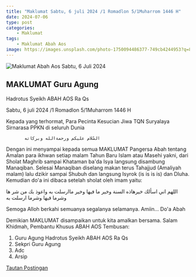```yaml
---
title: "Maklumat Sabtu, 6 juli 2024 /1 Romadlon 5/1Muharrom 1446 H"
date: 2024-07-06
type: post
categories: 
    - Maklumat
tags:
    - Maklumat Abah Aos
image: https://images.unsplash.com/photo-1750094486377-749cb4244953?q=80&w=480&auto=format&fit=crop&ixlib=rb-4.1.0&ixid=M3wxMjA3fDB8MHxwaG90by1wYWdlfHx8fGVufDB8fHx8fA%3D%3D
---
```


![Maklumat Abah Aos Sabtu, 6 Juli 2024](https://scontent.xx.fbcdn.net/v/t39.30808-6/450108358_793003596370027_8296106331287240002_n.jpg?stp=dst-jpg_p417x417&_nc_cat=110&ccb=1-7&_nc_sid=e21142&_nc_ohc=ol7cExtTxpcQ7kNvgGoEdPV&_nc_ht=scontent.xx&edm=AN6CN6oEAAAA&oh=00_AYByZL-2KTjdV2kBEbvhp7xYbHs7AqE9JZRvfQTb9uNZvw&oe=668F0684)
## MAKLUMAT Guru Agung

Hadrotus Syeikh ABAH AOS Ra Qs

Sabtu, 6 juli 2024 /1 Romadlon 5/1Muharrom 1446 H

Kepada yang terhormat,
Para Pecinta Kesucian Jiwa TQN Suryalaya Sirnarasa PPKN di seluruh Dunia

           السّلام عليكم ورحمةالله وبركاته

Dengan ini menyampai kepada semua MAKLUMAT Pangersa Abah tentang Amalan para ikhwan setiap malam Tahun Baru Islam atau Masehi yakni, dari Sholat Maghrib sampai Khataman ba'da Isya langsung disambung Manaqiban. Selesai Manaqiban diselang makan terus Tahajjud (Amaliyah malam) lalu dzikir sampai Shubuh dan langsung  Isyrok (is is is is) dan Dluha. Kemudian do'a ini dibaca setelah sholat oleh imam yaitu:

اللهم اني اسألك خيرهاذه السنة وخير ما فيها وخير ماارسلت به
واعوذ بك من شر ها وشرما فيها وشرما ارسلت به

Semoga Alloh berkahi semuanya segalanya selamanya. Amiin...
Do'a Abah

Demikian MAKLUMAT disampaikan untuk kita amalkan bersama.
Salam Khidmah,
Pembantu Khusus ABAH AOS
Tembusan:

1. Guru Agung Hadrotus Syeikh ABAH AOS Ra Qs
2. Sekpri Guru Agung
3. Adc
4. Arsip

[Tautan Postingan](https://www.facebook.com/duasatutigadelapan/posts/pfbid03oTJyWsbHJe3jsosgusrcYSGNqcBSpwDRYRsvhujdN5ZaqEg8gcPAPBu4g6z5LFhl)
